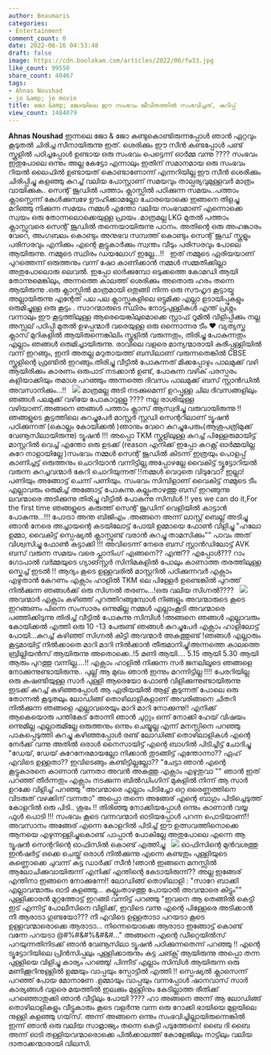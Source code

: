 ```yaml
---
author: Beaumaris
categories:
- Entertainment
comment_count: 0
date: 2022-06-16 04:53:48
draft: false
image: https://cdn.boolokam.com/articles/2022/06/fw33.jpg
like_count: 99550
share_count: 40467
tags:
- Ahnas Noushad
- jo &amp; jo movie
title: ജോ &amp; ജോയിലെ ഈ സംഭവം ജീവിതത്തിൽ സംഭവിച്ചത്, കുറിപ്പ്
view_count: 1484079
---
```


**Ahnas Noushad** ഇന്നലെ ജോ & ജോ കണ്ടുകൊണ്ടിരുന്നപ്പോൾ ഞാൻ ഏറ്റവും കൂടുതൽ ചിരിച്ച സീനായിരുന്നു ഇത്. ശെരിക്കും ഈ സീൻ കണ്ടപ്പോൾ പണ്ട് സ്കൂളിൽ പഠിച്ചപ്പോൾ ഉണ്ടായ ഒരു സംഭവം പെട്ടെന്ന് ഓർമ്മ വന്നു ???? സംഭവം ഇതുപോലെ ഒന്നും അല്ല കേട്ടോ എന്നാലും ഇതിന് സമാനമായ ഒരു സംഭവം റിയൽ ലൈഫിൽ ഉണ്ടായത് കൊണ്ടാണോന്ന് എന്നറിയില്ല ഈ സീൻ ശെരിക്കും ചിരിപ്പിച്ചു കളഞ്ഞു കുറച്ച് വലിയ പോസ്റ്റാണ് സമയവും താല്പര്യവുമുള്ളവർ മാത്രം വായിക്കുക.. സെന്റ് ജൂഡിൽ പത്താം ക്ലാസ്സിൽ പഠിക്കുന്ന സമയം..പത്താം ക്ലാസ്സെന്ന് കേൾക്കുമ്പഴേ ഊഹിക്കാമല്ലോ ചോരയൊക്കെ ഇങ്ങനെ തിളച്ചു മറിഞ്ഞു നിക്കുന്ന സമയം നമ്മൾ എന്തോ വലിയ സംഭവമാണ് എന്നൊക്കെ സ്വയം ഒരു തോന്നലൊക്കെയുള്ള പ്രായം .മാത്രമല്ല LKG മുതൽ പത്താം ക്ലാസ്സുവരെ സെന്റ് ജൂഡിൽ തന്നെയായിരുന്നു പഠനം. അതിന്റെ ഒരു അഹങ്കാരം വേറെ, അംഗബലം കൊണ്ടും അനുഭവ സമ്പത്ത് കൊണ്ടും സെന്റ് ജൂഡ് സ്കൂളും പരിസരവും എനിക്കും എന്റെ കൂട്ടുകാർക്കും സ്വന്തം വീടും പരിസരവും പോലെ ആയിരുന്നു. നമ്മുടെ സ്ഥിരം ഡയലോഗ് ഇല്ലേ...!! &nbsp; ഇത് നമ്മുടെ ഏരിയയാണ് പുറത്തെന്ന് ഒരുത്തനും വന്ന് ഷോ കാണിക്കാൻ നമ്മൾ സമ്മതിക്കില്ലാ അതുപോലൊരു ലെവൽ. ഇപ്പോ ഓർക്കുമ്പോ ഒടുക്കത്തെ കോമഡി ആയി തോന്നുമെങ്കിലും, അന്നത്തെ കാലത്ത് ശെരിക്കും അതൊരു ഹരം തന്നെ ആയിരുന്നു .ഒരു ക്ലാസ്സിൽ മാത്രമായി ഒതുങ്ങി നിന്ന ഒരു സൗഹൃദ കൂട്ടായ്മ അല്ലായിരുന്നു എന്റേത് പല പല ക്ലാസ്സുകളിലെ ഒട്ടുമിക്ക എല്ലാ ഉടായിപ്പുകളും ഒരുമിച്ചുള്ള ഒരു കൂട്ടം . സാറന്മാരുടെ സ്ഥിരം നോട്ടപുള്ളികൾ എന്ത്‌ പ്രശ്നം വന്നാലും ഈ കൂട്ടത്തിലുള്ള ആരെയെങ്കിലുമൊക്കെ സ്റ്റാഫ്‌ റൂമിൽ വിളിപ്പിക്കും നല്ല അസ്സല് പഠിപ്പി മുതൽ ഉഴപ്പന്മാർ വരെയുള്ള ഒരു ഒന്നൊന്നര ടീം ❤️ വ്യത്യസ്ത ക്ലാസ് മുറികളിൽ ആയിരുന്നെങ്കിലിം സ്കൂളിൽ വരുന്നതും, തിരിച്ചു പോകുന്നതും എല്ലാം ഞങ്ങൾ ഒരുമിച്ചായിരുന്നു. രാവിലെ വളരെ മാന്യന്മാരായി കുരീപ്പള്ളിയിൽ വന്ന് ഇറങ്ങും, ഇനി അതല്ല മറുതായത്ത്‌ ബസിലാണ് വരുന്നതെങ്കിൽ CBSE സ്കൂളിന്റെ ഫ്രണ്ടിൽ ഇറങ്ങും.തിരിച്ചു വീട്ടിൽ പോകുന്നത് മിക്കപ്പോഴും പാലമുക്ക് വഴി ആയിരിക്കും കാരണം ഒരുപാട് നടക്കാൻ ഉണ്ട്, പോകുന്ന വഴിക് പരസ്പരം കളിയാക്കിയും തമാശ പറഞ്ഞും അന്നത്തെ ദിവസം പാലമുക്ക് ബസ് സ്റ്റാൻഡിൽ അവസാനിക്കും...!! &nbsp; ![](https://cdn.boolokam.com/articles/2022/06/fw33.jpg) മാത്രമല്ല അടി നടക്കുമെന്ന് ഉറപ്പുള്ള ചില ദിവസങ്ങളിലും ഞങ്ങൾ പലമുക്ക് വഴിയേ പോകാറുള്ളൂ ???? നല്ല രാശിയുള്ള വഴിയാണ്.അങ്ങനെ ഞങ്ങൾ പത്താം ക്ലാസ് ആസ്വദിച്ചു വരുവായിരുന്നു !! ഞങ്ങളുടെ കൂട്ടത്തിലെ കുറച്ചുപേർ മാസ്റ്റർ സ്റ്റഡി സെന്ററിലാണ് ട്യൂഷൻ പഠിക്കുന്നത് (കൊല്ലം കോയിക്കൽ )ഞാനും വേറെ കുറച്ചുപേരും(ആശുപത്രിമുക്ക് വേണൂസിലായിരുന്നു) ട്യൂഷൻ !!! അപ്പൊ TKM സ്കൂളിലുള്ള കുറച്ച് പിള്ളേരുമായിട്ട് മാസ്റ്ററിൽ വെച്ച് എന്തോ ഒരു ഉടക്ക് (reason എനിക്ക് ഇപ്പോ കറക്റ്റ് ഓർമ്മയില്ല കുറേ നാളായില്ലേ )സംഭവം നമ്മൾ സെന്റ് ജൂഡിൽ കിടന്ന് ഇത്രയും പൊളപ്പ് കാണിച്ചട്ട് ഒരുത്തനും ചൊറിയാൻ വന്നിട്ടില്ല,അപ്പോഴല്ലേ വൈകിട്ട് ട്യൂട്ടോറിയൽ വരുന്ന കുറച്ചവന്മാർ കേറി ചൊറിയുന്നത് !!നമ്മൾ വെറുതെ വിടുവോ? ഇല്ലാ! പണിയും അങ്ങോട്ട് ചെന്ന് പണിയും. സംഭവം സിമ്പിളാണ് വൈകിട്ട് നമ്മുടെ ടീം എല്ലാവരും ഒരുമിച്ച് അങ്ങോട്ട് പോകുന്നു.കല്ലുംതാഴത്തു ബസ് ഇറങ്ങുന്നു ലവന്മാരെ അടിക്കുന്നു തിരിച്ചു വീട്ടിൽ പോകുന്നു സിമ്പിൾ !! yes we can do it,For the first time ഞങ്ങളുടെ കരുത്ത്‌ സെന്റ് ജൂഡിന് വെളിയിൽ കാട്ടാൻ പോകുന്നു...!!! പോട്രാ അന്ത ബിജിഎം .അങ്ങനെ അന്ന് ലാസ്റ്റ് ബെല്ല് അടിച്ചു ഞാൻ നേരെ അച്ചായന്റെ കടയിലോട്ട് പോയി ഉമ്മായെ ഫോൺ വിളിച്ചു "ഹലോ ഉമ്മാ, വൈകിട്ട് സ്പെഷ്യൽ ക്ലാസ്സുണ്ട് വരാൻ കുറച്ചു താമസിക്കും"" പാവം അത് വിശ്വസിച്ചു ഫോൺ കട്ടാക്കി !!! അവിടെന്ന് നേരെ ബസ് സ്റ്റാൻഡിലോട്ട് AVK ബസ് വരുന്ന സമയം വരെ പ്ലാനിംഗ് എങ്ങനെ?? എന്ത്?? എപ്പോൾ??? റാം ഗോപാൽ വർമ്മയുടെ ഗ്യാങ്‌സ്റ്റർ സിനിമകളിൽ പോലും കാണാത്ത തരത്തിലുള്ള സ്കെച്ച് ഇടൽ !! ആദ്യം കൂടെ ഉള്ളവരിൽ മാസ്റ്ററിൽ പഠിക്കുന്നവർ എക്സാം എഴുതാൻ കേറണം എക്സാം ഹാളിൽ TKM ലെ പിള്ളേർ ഉണ്ടെങ്കിൽ പുറത്ത് നിൽക്കുന്ന ഞങ്ങൾക്ക് ഒരു സിഗ്നൽ തരണം...!ഒരു വലിയ സിഗ്നൽ???? &nbsp; ![](https://cdn.boolokam.com/articles/2022/06/ffwfwww.jpg) അവന്മാർ എക്സാം കഴിഞ്ഞ് പുറത്തിറങ്ങുമ്പോൾ നിങ്ങളും അവന്മാരുടെ കൂടെ ഇറങ്ങണം പിന്നെ സംസാരം ഒന്നുമില്ല നമ്മൾ എല്ലാംകൂടി അവന്മാരെ പഞ്ഞിക്കിടുന്നു തിരിച്ച് വീട്ടിൽ പോകുന്നു സിമ്പിൾ !അങ്ങനെ ഞങ്ങൾ എല്ലാവരും കോയിക്കൽ എത്തി ഒരു 10 -13 പേരുണ്ട് ഞങ്ങൾ കുറച്ചുപേർ എക്സാം ഹാളിലോട്ട് പോയി...കുറച്ച് കഴിഞ്ഞ് സിഗ്നൽ കിട്ടി അവന്മാർ അകത്തുണ്ട് !ഞങ്ങൾ എല്ലാരും കൂട്ടമായിട്ട് നിൽക്കാതെ മാറി മാറി നിൽക്കാൻ തീരുമാനിച്ചു!അന്നത്തെ കാലത്തെ ബ്രില്ലിയൻസ് ആയിരുന്നു അതൊക്കെ..!5 മണി ആയി.... 5.15 ആയി 5.30 ആയി ആരും പുറത്തു വന്നില്ല....!! എക്സാം ഹാളിൽ നിക്കുന്ന സർ ജനലിലൂടെ ഞങ്ങളെ നോക്കുന്നുണ്ടായിരുന്നു.. പുല്ല് ആ മുഖം ഞാൻ ഇന്നും മറന്നിട്ടില്ല !!!! പേരറിയില്ല ഒരു കഷണ്ടിയുള്ള സാർ പുള്ളി ആരെയോ ഫോൺ വിളിക്കുന്നുണ്ടായിരുന്നു ഇടക്ക് കുറച്ച് കഴിഞ്ഞപ്പോൾ ആ ഏരിയയിൽ ആള് കൂടുന്നത് പോലെ ഒരു തോന്നൽ കൂടുതലും ലോഡിങ്ങ് തൊഴിലാളികളാണ് അവരിങ്ങനെ ചിതറി നിൽക്കുന്ന ഞങ്ങളെ എല്ലാവരെയും മാറി മാറി നോക്കുന്നു!! എനിക്ക് ആകെയൊരു പന്തികേട് തോന്നി ഞാൻ ചുറ്റും ഒന്ന് നോക്കി ഹേയ് വിഷയം ഒന്നുമില്ല എല്ലാരുമില്ലേ ഒരുത്തനും ഒന്നും ചെയ്യൂല്ല എന്ന് മനസ്സിനെ പറഞ്ഞു പാകപ്പെടുത്തി കുറച്ചു കഴിഞ്ഞപ്പോൾ രണ്ട് ലോഡിങ്ങ് തൊഴിലാളികൾ എന്റെ നേർക്ക് വന്നു അതിൽ ഒരാൾ നൈസായിട്ട് എന്റെ ബാഗിൽ പിടിച്ചിട്ട് ചോദിച്ചു "ഡേയ്, ഡേയ് കുറേനേരമായല്ലോ നിക്കാൻ തുടങ്ങിട്ട് എന്തോന്നാ?? ഏഹ് എവിടെ ഉള്ളതാ?? ഇവിടെങ്ങും കണ്ടിട്ടില്ലല്ലോ?? "ചേട്ടാ ഞാൻ എന്റെ കൂട്ടുകാരനെ കാണാൻ വന്നതാ അവൻ അകത്തു എക്സാം എഴുതുവാ "" ഞാൻ ഇത് പറഞ്ഞ് തീർന്നതും എക്സാം നടക്കുന്ന ബിൽഡിംഗിന് മുകളിൽ നിന്ന് ആ സാർ ഉറക്കേ വിളിച്ച് പറഞ്ഞു "അവന്മാരെ എല്ലാം പിടിച്ചോ ഒറ്റ ഒരെണ്ണത്തിനെ വിടരുത് വഴക്കിന് വന്നതാ" അപ്പൊ തന്നെ അങ്ങേര് എന്റെ ബാഗും പിടിച്ചെടുത്ത്‌ കോളറിൽ ഒരു പിടി.. ശുഭം !! തിരിഞ്ഞു നോക്കിയപ്പോൾ ഒന്നും കാണാൻ വയ്യ ഫുൾ പൊടി !!! സംഭവം കൂടെ വന്നവന്മാർ ഓടിയപ്പോൾ പറന്ന പൊടിയാണ്!! അവസാനം അങ്ങേര് എന്നെ കോളറിൽ പിടിച്ച് ഈ ഉത്സവത്തിനൊക്കെ ആനയെ എഴുന്നള്ളിച്ചുകൊണ്ട് പാപ്പാൻ പോകില്ലേ അതുപോലെ എന്നെ ആ ട്യൂഷൻ സെന്ററിന്റെ ഓഫിസിൽ കൊണ്ട് എത്തിച്ചു &nbsp; ![](https://cdn.boolokam.com/articles/2022/06/fwfwffww.jpg) ഓഫിസിന്റെ മുൻവശത്തു ഇൻഷർട്ട്‌ ഒക്കെ ചെയ്ത് ഒരാൾ നിൽക്കുന്നു എന്നെ കണ്ടതും പുള്ളിയുടെ കണ്ണൊക്കെ ചുവന്ന് കട്ട ഡാർക്ക് സീൻ !ഞാൻ ഇങ്ങനെ മനസ്സിൽ ആലോചിക്കുവായിരുന്ന് എനിക്ക് എന്തിന്റെ കേടായിരുന്ന്?? അല്ല ഇങ്ങേര് എന്തിനാ ഇങ്ങനെ നോക്കുന്നേ!! ലോഡിങ്ങ് തൊഴിലാളി : "സാറേ ബാക്കി എല്ലാവന്മാരും ഓടി കളഞ്ഞു... കല്ലുംതാഴത്തു പോയാൽ അവന്മാരെ കിട്ടും"" പുള്ളിക്കാരൻ മുറ്റത്തോട്ട് ഇറങ്ങി വന്നിട്ട് പറഞ്ഞു "ഇവനെ ആ തെങ്ങിൽ കെട്ടി ഇട് എന്നിട്ട് പോലീസിനെ വിളിക്ക്, ഇവിടെ വന്നു എന്റെ പിള്ളേരെ അടിക്കാൻ നീ ആരാടാ ഗുണ്ടയോ??? നീ എവിടെ ഉള്ളതാടാ പറയടാ കൂടെ ഉള്ളവന്മാരൊക്കെ ആരാടാ... നിന്നെയൊക്കെ ആരാടാ ഇങ്ങോട്ട് കൊണ്ട് വന്നേ പറയടാ @#%#&#%&#&#..." അങ്ങനെ എന്റെ ഡീറ്റെയിൽസ് പറയുന്നതിനിടക്ക് ഞാൻ വേണൂസിലാ ട്യൂഷൻ പഠിക്കുന്നതെന്ന് പറഞ്ഞു !! എന്റെ ട്യൂട്ടോറിയിലെ പ്രിൻസിപ്പലും പുള്ളിക്കാരുനും കട്ട ചങ്ക്സ് ആയിരുന്നു അപ്പൊ തന്ന പുള്ളിയെ വിളിച്ചു കാര്യം പറഞ്ഞു! പിന്നീട് എല്ലാം സിമ്പിൾ ആയിരുന്ന ഒരു മണിക്കൂറിനുള്ളിൽ ഉമ്മയും വാപ്പയും സ്പോട്ടിൽ എത്തി !! സ്പെഷ്യൽ ക്ലാസെന്ന് പറഞ്ഞ് പോയ മോനാണേ .ഉമ്മായും വാപ്പയും വന്നപ്പോൾ ഷാനവാസ്‌ സാർ കാര്യങ്ങൾ വളരെ മയത്തിൽ ഇലക്കും മുള്ളിനും കേടില്ലാത്ത രീതിക്ക് പറഞ്ഞൊതുക്കി ഞാൻ വീട്ടിലും പോയി ???? ഹാ അങ്ങനെ അന്ന് ആ ലോഡിങ്ങ് തൊഴിലാളികളും വീട്ടുകാരും കൂടെ വളർന്നു വന്ന ഒരു റോക്കി ഭായിയെ മുളയിലെ നുള്ളി കളഞ്ഞു ഗയ്‌സ്. അന്ന് അങ്ങനെ ഒന്നും സംഭവിച്ചില്ലായിരുന്നെങ്കിൽ ഇന്ന് ഞാൻ ഒരു വലിയ സാമ്രാജ്യം തന്നെ കെട്ടി പടുത്തേനെ! ബൈ ദി ബൈ അന്ന് ഓടി തള്ളിയവന്മാരൊക്കെ പിൽക്കാലത്ത്‌ കോളേജിലും നാട്ടിലും വലിയ ദാതാക്കന്മാരായി വിലസി.